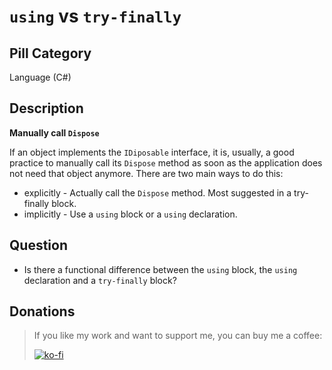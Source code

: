 # `using` vs `try-finally`

## Pill Category

Language (C#)

## Description

**Manually call `Dispose`**

If an object implements the `IDiposable` interface, it is, usually, a good practice to manually call its `Dispose` method as soon as the application does not need that object anymore. There are two main ways to do this:

- explicitly - Actually call the `Dispose` method. Most suggested in a try-finally block.
- implicitly - Use a `using` block or a `using` declaration.

## Question

- Is there a functional difference between the `using` block, the `using` declaration and a `try-finally` block?

## Donations

> If you like my work and want to support me, you can buy me a coffee:
>
> [![ko-fi](https://www.ko-fi.com/img/githubbutton_sm.svg)](https://ko-fi.com/Y8Y62EZ8H)

